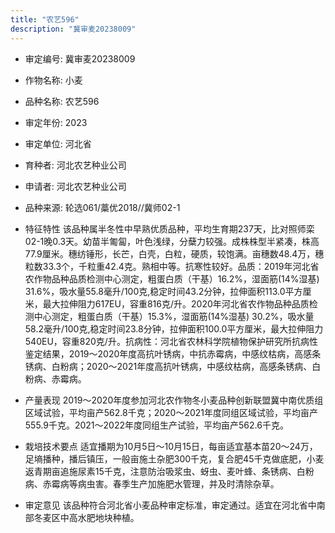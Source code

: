 ```yaml
---
title: "农艺596"
description: "冀审麦20238009"
---
```

* 审定编号:  冀审麦20238009

*  作物名称:  小麦

*  品种名称:  农艺596

*  审定年份:  2023

*  审定单位:  河北省

* 育种者:  河北农艺种业公司

*  申请者:  河北农艺种业公司

*  品种来源:  轮选061/藁优2018//冀师02-1

*  特征特性
该品种属半冬性中早熟优质品种，平均生育期237天，比对照师栾02-1晚0.3天。幼苗半匍匐，叶色浅绿，分蘖力较强。成株株型半紧凑，株高77.9厘米。穗纺锤形，长芒，白壳，白粒，硬质，较饱满。亩穗数48.4万，穗粒数33.3个，千粒重42.4克。熟相中等。抗寒性较好。品质：2019年河北省农作物品种品质检测中心测定，粗蛋白质（干基）16.2%，湿面筋(14%湿基) 31.6%，吸水量55.8毫升/100克,稳定时间43.2分钟，拉伸面积113.0平方厘米，最大拉伸阻力617EU，容重816克/升。2020年河北省农作物品种品质检测中心测定，粗蛋白质（干基）15.3%，湿面筋(14%湿基) 30.2%，吸水量58.2毫升/100克,稳定时间23.8分钟，拉伸面积100.0平方厘米，最大拉伸阻力540EU，容重820克/升。抗病性：河北省农林科学院植物保护研究所抗病性鉴定结果，2019～2020年度高抗叶锈病，中抗赤霉病，中感纹枯病，高感条锈病、白粉病；2020～2021年度高抗叶锈病，中感纹枯病，高感条锈病、白粉病、赤霉病。

*  产量表现
2019～2020年度参加河北农作物冬小麦品种创新联盟冀中南优质组区域试验，平均亩产562.8千克；2020～2021年度同组区域试验，平均亩产555.9千克。2021～2022年度同组生产试验，平均亩产562.6千克。

*  栽培技术要点
适宜播期为10月5日～10月15日，每亩适宜基本苗20～24万，足墒播种，播后镇压，一般亩施土杂肥300千克，复合肥45千克做底肥，小麦返青期亩追施尿素15千克，注意防治吸浆虫、蚜虫、麦叶蜂、条锈病、白粉病、赤霉病等病虫害。春季生产加施肥水管理，并及时清除杂草。

*  审定意见
该品种符合河北省小麦品种审定标准，审定通过。适宜在河北省中南部冬麦区中高水肥地块种植。
